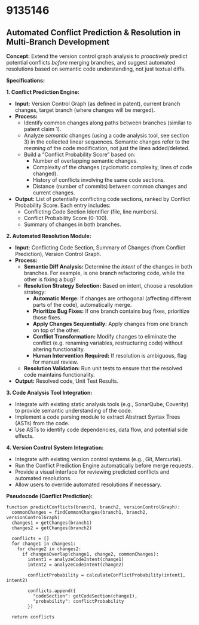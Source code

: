 # 9135146

## Automated Conflict Prediction & Resolution in Multi-Branch Development

**Concept:** Extend the version control graph analysis to *proactively* predict potential conflicts *before* merging branches, and suggest automated resolutions based on semantic code understanding, not just textual diffs.

**Specifications:**

**1. Conflict Prediction Engine:**

*   **Input:** Version Control Graph (as defined in patent), current branch changes, target branch (where changes will be merged).
*   **Process:**
    *   Identify common changes along paths between branches (similar to patent claim 1).
    *   Analyze *semantic* changes (using a code analysis tool, see section 3) in the collected linear sequences.  Semantic changes refer to the *meaning* of the code modification, not just the lines added/deleted.
    *   Build a “Conflict Probability Score” based on:
        *   Number of overlapping semantic changes.
        *   Complexity of the changes (cyclomatic complexity, lines of code changed).
        *   History of conflicts involving the same code sections.
        *   Distance (number of commits) between common changes and current changes.
*   **Output:**  List of potentially conflicting code sections, ranked by Conflict Probability Score. Each entry includes:
    *   Conflicting Code Section Identifier (file, line numbers).
    *   Conflict Probability Score (0-100).
    *   Summary of changes in both branches.

**2. Automated Resolution Module:**

*   **Input:**  Conflicting Code Section, Summary of Changes (from Conflict Prediction), Version Control Graph.
*   **Process:**
    *   **Semantic Diff Analysis:**  Determine the *intent* of the changes in both branches. For example, is one branch refactoring code, while the other is fixing a bug?
    *   **Resolution Strategy Selection:**  Based on intent, choose a resolution strategy:
        *   **Automatic Merge:**  If changes are orthogonal (affecting different parts of the code), automatically merge.
        *   **Prioritize Bug Fixes:** If one branch contains bug fixes, prioritize those fixes.
        *   **Apply Changes Sequentially:**  Apply changes from one branch on top of the other.
        *   **Conflict Transformation:**  Modify changes to eliminate the conflict (e.g. renaming variables, restructuring code) without altering functionality.
        *   **Human Intervention Required:** If resolution is ambiguous, flag for manual review.
    *   **Resolution Validation:**  Run unit tests to ensure that the resolved code maintains functionality.
*   **Output:**  Resolved code, Unit Test Results.

**3. Code Analysis Tool Integration:**

*   Integrate with existing static analysis tools (e.g., SonarQube, Coverity) to provide semantic understanding of the code.
*   Implement a code parsing module to extract Abstract Syntax Trees (ASTs) from the code.
*   Use ASTs to identify code dependencies, data flow, and potential side effects.

**4.  Version Control System Integration:**

*   Integrate with existing version control systems (e.g., Git, Mercurial).
*   Run the Conflict Prediction Engine automatically before merge requests.
*   Provide a visual interface for reviewing predicted conflicts and automated resolutions.
*   Allow users to override automated resolutions if necessary.

**Pseudocode (Conflict Prediction):**

```
function predictConflicts(branch1, branch2, versionControlGraph):
  commonChanges = findCommonChanges(branch1, branch2, versionControlGraph)
  changes1 = getChanges(branch1)
  changes2 = getChanges(branch2)

  conflicts = []
  for change1 in changes1:
    for change2 in changes2:
      if changesOverlap(change1, change2, commonChanges):
        intent1 = analyzeCodeIntent(change1)
        intent2 = analyzeCodeIntent(change2)

        conflictProbability = calculateConflictProbability(intent1, intent2)

        conflicts.append({
          "codeSection": getCodeSection(change1),
          "probability": conflictProbability
        })

  return conflicts
```